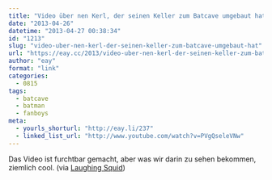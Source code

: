 ```yaml
---
title: "Video über nen Kerl, der seinen Keller zum Batcave umgebaut hat"
date: "2013-04-26"
datetime: "2013-04-27 00:38:34"
id: "1213"
slug: "video-uber-nen-kerl-der-seinen-keller-zum-batcave-umgebaut-hat"
url: "https://eay.cc/2013/video-uber-nen-kerl-der-seinen-keller-zum-batcave-umgebaut-hat/"
author: "eay"
format: "link"
categories:
  - 0815
tags:
  - batcave
  - batman
  - fanboys
meta:
  - yourls_shorturl: "http://eay.li/237"
  - linked_list_url: "http://www.youtube.com/watch?v=PVgQseleVNw"
---
```


Das Video ist furchtbar gemacht, aber was wir darin zu sehen bekommen, ziemlich cool. (via [Laughing Squid](http://laughingsquid.com/batman-fan-builds-an-incredible-real-life-batcave-in-his-basement/))
